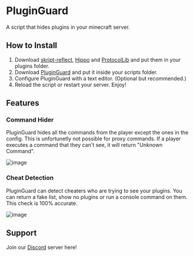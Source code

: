 # PluginGuard
A script that hides plugins in your minecraft server.

## How to Install
1. Download [skript-reflect](https://forums.skunity.com/resources/skript-reflect.1146/), [Hippo](https://forums.skunity.com/resources/hippo.1464/) and [ProtocolLib](https://www.spigotmc.org/resources/protocollib.1997/) and put them in your plugins folder.
2. Download [PluginGuard](https://github.com/erenkarakal/PluginGuard/releases) and put it inside your scripts folder.
3. Configure PluginGuard with a text editor. (Optional but recommended.)
4. Reload the script or restart your server.
Enjoy!

## Features
### Command Hider
PluginGuard hides all the commands from the player except the ones in the config.
This is unfortunetly not possible for proxy commands.
If a player executes a command that they can't see, it will return "Unknown Command".

![image](https://user-images.githubusercontent.com/67760502/204563296-87618582-8fb0-4797-ab06-aa1f9ac9eb1b.png)

### Cheat Detection
PluginGuard can detect cheaters who are trying to see your plugins. You can return a fake list, show no plugins or run a console command on them.
This check is 100% accurate.

![image](https://user-images.githubusercontent.com/67760502/204563763-a5e7efb8-7d6f-4549-b40b-24a978ad4f4b.png)

## Support
Join our [Discord](https://discord.gg/py3hrJJvfy) server here!
